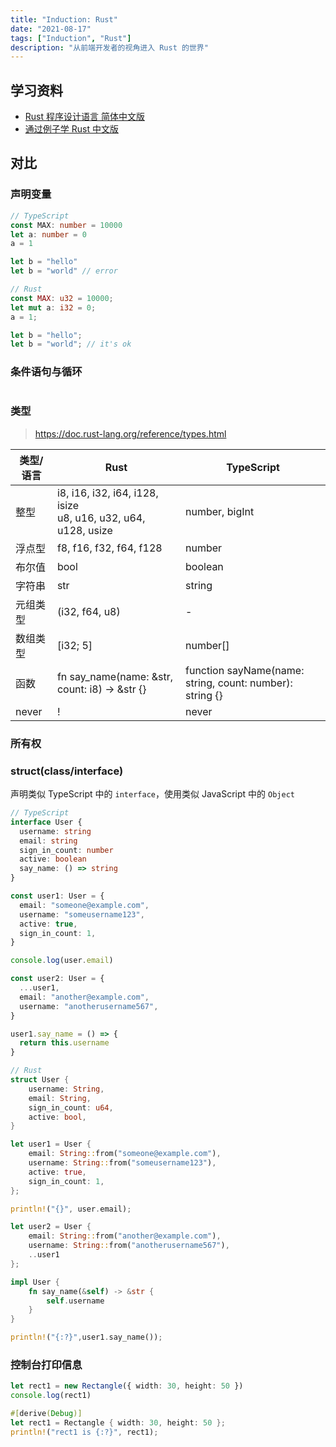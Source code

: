 ```yaml
---
title: "Induction: Rust"
date: "2021-08-17"
tags: ["Induction", "Rust"]
description: "从前端开发者的视角进入 Rust 的世界"
---
```


## 学习资料

- [Rust 程序设计语言 简体中文版](https://kaisery.github.io/trpl-zh-cn/title-page.html)
- [通过例子学 Rust 中文版](https://rustwiki.org/zh-CN/rust-by-example/index.html)

## 对比

### 声明变量

```ts
// TypeScript
const MAX: number = 10000
let a: number = 0
a = 1

let b = "hello"
let b = "world" // error
```

```rust
// Rust
const MAX: u32 = 10000;
let mut a: i32 = 0;
a = 1;

let b = "hello";
let b = "world"; // it's ok
```

### 条件语句与循环

```ts

```

### 类型

> https://doc.rust-lang.org/reference/types.html

| 类型/语言 | Rust                                                                | TypeScript                                               |
| --------- | ------------------------------------------------------------------- | -------------------------------------------------------- |
| 整型      | i8, i16, i32, i64, i128, isize <br/> u8, u16, u32, u64, u128, usize | number, bigInt                                           |
| 浮点型    | f8, f16, f32, f64, f128                                             | number                                                   |
| 布尔值    | bool                                                                | boolean                                                  |
| 字符串    | str                                                                 | string                                                   |
| 元组类型  | (i32, f64, u8)                                                      | -                                                        |
| 数组类型  | [i32; 5]                                                            | number[]                                                 |
| 函数      | fn say_name(name: &str, count: i8) -> &str {}                       | function sayName(name: string, count: number): string {} |
| never     | !                                                                   | never                                                    |

### 所有权

### struct(class/interface)

声明类似 TypeScript 中的 `interface`，使用类似 JavaScript 中的 `Object`

```ts
// TypeScript
interface User {
  username: string
  email: string
  sign_in_count: number
  active: boolean
  say_name: () => string
}

const user1: User = {
  email: "someone@example.com",
  username: "someusername123",
  active: true,
  sign_in_count: 1,
}

console.log(user.email)

const user2: User = {
  ...user1,
  email: "another@example.com",
  username: "anotherusername567",
}

user1.say_name = () => {
  return this.username
}
```

```rust
// Rust
struct User {
    username: String,
    email: String,
    sign_in_count: u64,
    active: bool,
}

let user1 = User {
    email: String::from("someone@example.com"),
    username: String::from("someusername123"),
    active: true,
    sign_in_count: 1,
};

println!("{}", user.email);

let user2 = User {
    email: String::from("another@example.com"),
    username: String::from("anotherusername567"),
    ..user1
};

impl User {
    fn say_name(&self) -> &str {
        self.username
    }
}

println!("{:?}",user1.say_name());

```

### 控制台打印信息

```ts
let rect1 = new Rectangle({ width: 30, height: 50 })
console.log(rect1)
```

```rust
#[derive(Debug)]
let rect1 = Rectangle { width: 30, height: 50 };
println!("rect1 is {:?}", rect1);
```
